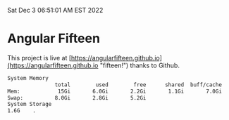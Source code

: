 Sat Dec  3 06:51:01 AM EST 2022

# Angular Fifteen


This project is live at [https://angularfifteen.github.io](https://angularfifteen.github.io "fifteen!") thanks to Github.

```bash
System Memory
               total        used        free      shared  buff/cache   available
Mem:            15Gi       6.0Gi       2.2Gi       1.1Gi       7.0Gi       7.8Gi
Swap:          8.0Gi       2.8Gi       5.2Gi
System Storage
1.6G	.
```
